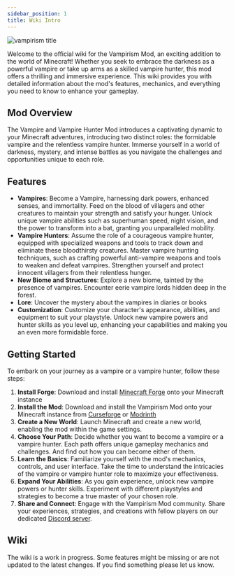 ```yaml
---
sidebar_position: 1
title: Wiki Intro
---
```


![vampirism title](/img/vampirism-title.svg)

Welcome to the official wiki for the Vampirism Mod, an exciting addition to the world of Minecraft! Whether you seek to embrace the darkness as a powerful vampire or take up arms as a skilled vampire hunter, this mod offers a thrilling and immersive experience. This wiki provides you with detailed information about the mod's features, mechanics, and everything you need to know to enhance your gameplay.

## Mod Overview

The Vampire and Vampire Hunter Mod introduces a captivating dynamic to your Minecraft adventures, introducing two distinct roles: the formidable vampire and the relentless vampire hunter. Immerse yourself in a world of darkness, mystery, and intense battles as you navigate the challenges and opportunities unique to each role.

## Features

- **Vampires**: Become a Vampire, harnessing dark powers, enhanced senses, and immortality. Feed on the blood of villagers and other creatures to maintain your strength and satisfy your hunger. Unlock unique vampire abilities such as superhuman speed, night vision, and the power to transform into a bat, granting you unparalleled mobility.
- **Vampire Hunters**: Assume the role of a courageous vampire hunter, equipped with specialized weapons and tools to track down and eliminate these bloodthirsty creatures. Master vampire hunting techniques, such as crafting powerful anti-vampire weapons and tools to weaken and defeat vampires. Strengthen yourself and protect innocent villagers from their relentless hunger.
- **New Biome and Structures**: Explore a new biome, tainted by the presence of vampires. Encounter eerie vampire lords hidden deep in the forest.
- **Lore**: Uncover the mystery about the vampires in diaries or books
- **Customization**: Customize your character's appearance, abilities, and equipment to suit your playstyle. Unlock new vampire powers and hunter skills as you level up, enhancing your capabilities and making you an even more formidable force.

## Getting Started

To embark on your journey as a vampire or a vampire hunter, follow these steps:

1. **Install Forge**: Download and install [Minecraft Forge](https://files.minecraftforge.net/net/minecraftforge/forge/) onto your Minecraft instance
2. **Install the Mod**: Download and install the Vampirism Mod onto your Minecraft instance from [Curseforge](https://www.curseforge.com/minecraft/mc-mods/vampirism-become-a-vampire) or [Modrinth](https://modrinth.com/mod/vampirism)
3. **Create a New World**: Launch Minecraft and create a new world, enabling the mod within the game settings.
4. **Choose Your Path**: Decide whether you want to become a vampire or a vampire hunter. Each path offers unique gameplay mechanics and challenges. And find out how you can become either of them.
5. **Learn the Basics**: Familiarize yourself with the mod's mechanics, controls, and user interface. Take the time to understand the intricacies of the vampire or vampire hunter role to maximize your effectiveness.
6. **Expand Your Abilities**: As you gain experience, unlock new vampire powers or hunter skills. Experiment with different playstyles and strategies to become a true master of your chosen role.
7. **Share and Connect**: Engage with the Vampirism Mod community. Share your experiences, strategies, and creations with fellow players on our dedicated [Discord server](https://discord.gg/wuamm4P).

## Wiki

The wiki is a work in progress. Some features might be missing or are not updated to the latest changes. If you find something please let us know.